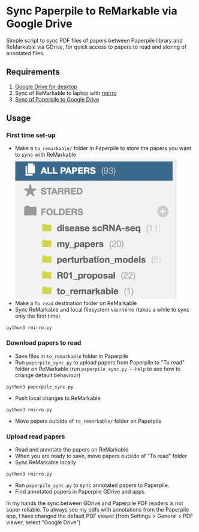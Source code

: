 # Sync Paperpile to ReMarkable via Google Drive

Simple script to sync PDF files of papers between Paperpile library and ReMarkable via GDrive, for quick access to papers to read and storing of annotated files. 

## Requirements

1. [Google Drive for desktop](https://support.google.com/drive/answer/10838124?sjid=5971543940215022341-EU)
2. Sync of ReMarkable to laptop with [rmirro](https://github.com/hersle/rmirro/tree/main)
3. [Sync of Paperpile to Google Drive](https://paperpile.com/h/guide-google-drive/#:~:text=Google%20Drive%20syncing%20is%20initially,no%20manual%20action%20is%20required.)

## Usage

### First time set-up

- Make a `to_remarkable/` folder in Paperpile to store the papers you want to sync with ReMarkable
![screenshot](pp_screenshot.png)
- Make a `To read` destination folder on ReMarkable 
- Sync ReMarkable and local filesystem via rmirro (takes a while to sync only the first time)
```
python3 rmirro.py
```

### Download papers to read
- Save files in `to_remarkable` folder in Paperpile
- Run `paperpile_sync.py` to upload papers from Paperpile to "To read" folder on ReMarkable (run `paperpile_sync.py --help` to see how to change default behaviour)
```
python3 paperpile_sync.py
``` 
- Push local changes to ReMarkable
```
python3 rmirro.py
``` 
- Move papers outside of `to_remarkable/` folder on Paperpile

### Upload read papers

- Read and annotate the papers on ReMarkable
- When you are ready to save, move papers outside of "To read" folder
- Sync ReMarkable locally
```
python3 rmirro.py
``` 
- Run `paperpile_sync.py` to sync annotated papers to Paperpile.
- Find annotated papers in Paperpile GDrive and apps. 

In my hands the sync between GDrive and Paperpile PDF readers is not super reliable. To always see my pdfs with annotations from the Paperpile app, I have changed the default PDF viewer (from Settings > General > PDF viewer, select "Google Drive")
